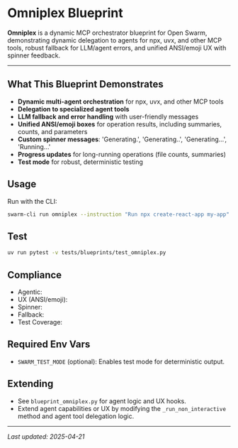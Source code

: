 # Omniplex Blueprint

**Omniplex** is a dynamic MCP orchestrator blueprint for Open Swarm, demonstrating dynamic delegation to agents for npx, uvx, and other MCP tools, robust fallback for LLM/agent errors, and unified ANSI/emoji UX with spinner feedback.

---

## What This Blueprint Demonstrates
- **Dynamic multi-agent orchestration** for npx, uvx, and other MCP tools
- **Delegation to specialized agent tools**
- **LLM fallback and error handling** with user-friendly messages
- **Unified ANSI/emoji boxes** for operation results, including summaries, counts, and parameters
- **Custom spinner messages**: 'Generating.', 'Generating..', 'Generating...', 'Running...'
- **Progress updates** for long-running operations (file counts, summaries)
- **Test mode** for robust, deterministic testing

## Usage
Run with the CLI:
```sh
swarm-cli run omniplex --instruction "Run npx create-react-app my-app"
```

## Test
```sh
uv run pytest -v tests/blueprints/test_omniplex.py
```

## Compliance
- Agentic: 
- UX (ANSI/emoji): 
- Spinner: 
- Fallback: 
- Test Coverage: 

## Required Env Vars
- `SWARM_TEST_MODE` (optional): Enables test mode for deterministic output.

## Extending
- See `blueprint_omniplex.py` for agent logic and UX hooks.
- Extend agent capabilities or UX by modifying the `_run_non_interactive` method and agent tool delegation logic.

---
_Last updated: 2025-04-21_
